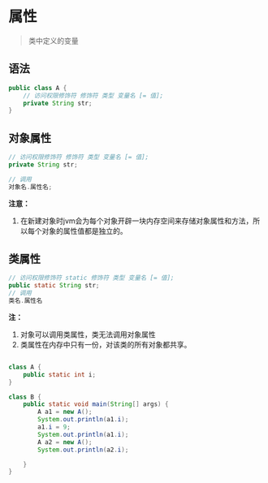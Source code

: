 # 属性

> 类中定义的变量

## 语法

```java
public class A {
    // 访问权限修饰符 修饰符 类型 变量名 [= 值];
    private String str;
}
```


## 对象属性

```java
// 访问权限修饰符 修饰符 类型 变量名 [= 值];
private String str;

// 调用
对象名.属性名;
```

**注意：**
1. 在新建对象时jvm会为每个对象开辟一块内存空间来存储对象属性和方法，所以每个对象的属性值都是独立的。

## 类属性

```java
// 访问权限修饰符 static 修饰符 类型 变量名 [= 值];
public static String str;
// 调用
类名.属性名
```

**注：**  
    
1. 对象可以调用类属性，类无法调用对象属性
2. 类属性在内存中只有一份，对该类的所有对象都共享。
```java

class A {
    public static int i;
}

class B {
    public static void main(String[] args) {
        A a1 = new A();
        System.out.println(a1.i);
        a1.i = 9;
        System.out.println(a1.i);
        A a2 = new A();
        System.out.println(a2.i);

    }
}

```
